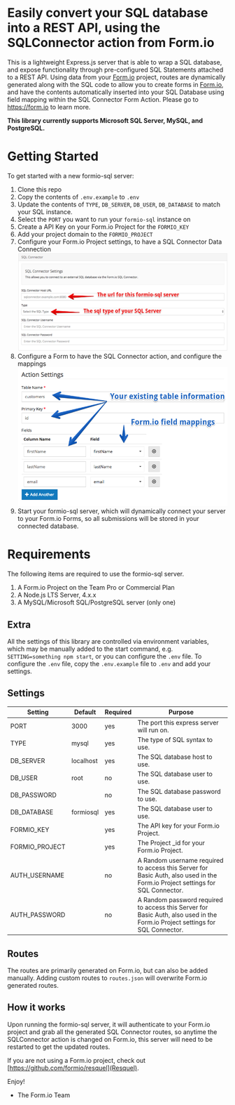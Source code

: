 Easily convert your SQL database into a REST API, using the SQLConnector action from Form.io
====================================================
This is a lightweight Express.js server that is able to wrap a SQL database, and expose functionality through
pre-configured SQL Statements attached to a REST API. Using data from your [Form.io](https://form.io) project, routes
are dynamically generated along with the SQL code to allow you to create forms in [Form.io](https://form.io), and have
the contents automatically inserted into your SQL Database using field mapping within the SQL Connector Form Action.
Please go to https://form.io to learn more.

**This library currently supports Microsoft SQL Server, MySQL, and PostgreSQL.**

# Getting Started
To get started with a new formio-sql server:

 1. Clone this repo
 2. Copy the contents of `.env.example` to `.env`
 3. Update the contents of `TYPE`, `DB_SERVER`, `DB_USER`, `DB_DATABASE` to match your SQL instance.
 4. Select the `PORT` you want to run your `formio-sql` instance on
 5. Create a API Key on your Form.io Project for the `FORMIO_KEY`
 6. Add your project domain to the `FORMIO_PROJECT`
 7. Configure your Form.io Project settings, to have a SQL Connector Data Connection
 ![](/formio-sql1.png)
 8. Configure a Form to have the SQL Connector action, and configure the mappings
 ![](/formio-sql2.png)
 9. Start your formio-sql server, which will dynamically connect your server to your Form.io Forms, so all submissions
    will be stored in your connected database.

# Requirements
The following items are required to use the formio-sql server.

 1. A Form.io Project on the Team Pro or Commercial Plan
 2. A Node.js LTS Server, 4.x.x
 3. A MySQL/Microsoft SQL/PostgreSQL server (only one)

## Extra
All the settings of this library are controlled via environment variables, which may be manually added to the start
command, e.g. `SETTING=something npm start`, or you can configure the `.env` file. To configure the `.env` file, copy
the `.env.example` file to `.env` and add your settings.

## Settings
| Setting | Default | Required | Purpose |
|---------|---------|----------|---------|
| PORT | 3000 | yes | The port this express server will run on. |
| TYPE | mysql | yes | The type of SQL syntax to use. |
| DB_SERVER | localhost | yes | The SQL database host to use. |
| DB_USER | root | no | The SQL database user to use. |
| DB_PASSWORD | | no | The SQL database password to use. |
| DB_DATABASE | formiosql | yes | The SQL database user to use. |
| FORMIO_KEY | | yes | The API key for your Form.io Project. |
| FORMIO_PROJECT | | yes | The Project _id for your Form.io Project. |
| AUTH_USERNAME | | no | A Random username required to access this Server for Basic Auth, also used in the Form.io Project settings for SQL Connector. |
| AUTH_PASSWORD | | no | A Random password required to access this Server for Basic Auth, also used in the Form.io Project settings for SQL Connector. |

## Routes
The routes are primarily generated on Form.io, but can also be added manually. Adding custom routes to `routes.json`
will overwrite Form.io generated routes.

## How it works
Upon running the formio-sql server, it will authenticate to your Form.io project and grab all the generated SQL
Connector routes, so anytime the SQLConnector action is changed on Form.io, this server will need to be restarted to get
the updated routes.

If you are not using a Form.io project, check out [https://github.com/formio/resquel](Resquel).

Enjoy!

 - The Form.io Team

